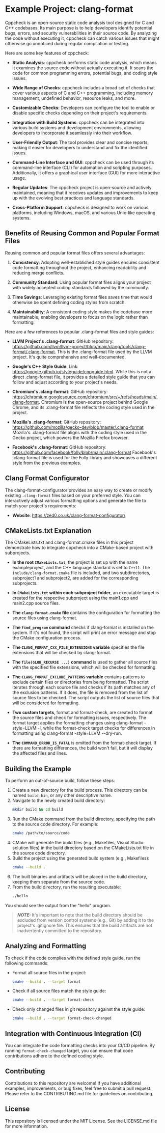 # Example Project: clang-format 

Cppcheck is an open-source static code analysis tool designed for C and C++ codebases. Its main purpose is to help developers identify potential bugs, errors, and security vulnerabilities in their source code. By analyzing the code without executing it, cppcheck can catch various issues that might otherwise go unnoticed during regular compilation or testing.

Here are some key features of cppcheck:

- **Static Analysis**: cppcheck performs static code analysis, which means it examines the source code without actually executing it. It scans the code for common programming errors, potential bugs, and coding style issues.

- **Wide Range of Checks**: cppcheck includes a broad set of checks that cover various aspects of C and C++ programming, including memory management, undefined behavior, resource leaks, and more.

- **Customizable Checks**: Developers can configure the tool to enable or disable specific checks depending on their project's requirements.

- **Integration with Build Systems**: cppcheck can be integrated into various build systems and development environments, allowing developers to incorporate it seamlessly into their workflow.

- **User-Friendly Output**: The tool provides clear and concise reports, making it easier for developers to understand and fix the identified issues.

- **Command-Line Interface and GUI**: cppcheck can be used through its command-line interface (CLI) for automation and scripting purposes. Additionally, it offers a graphical user interface (GUI) for more interactive usage.

- **Regular Updates**: The cppcheck project is open-source and actively maintained, meaning that it receives updates and improvements to keep up with the evolving best practices and language standards.

- **Cross-Platform Support**: cppcheck is designed to work on various platforms, including Windows, macOS, and various Unix-like operating systems.

## Benefits of Reusing Common and Popular Format Files
Reusing common and popular format files offers several advantages:

1. **Consistency**: Adopting well-established style guides ensures consistent code formatting throughout the project, enhancing readability and reducing merge conflicts.

2. **Community Standard**: Using popular format files aligns your project with widely accepted coding standards followed by the community.

3. **Time Savings**: Leveraging existing format files saves time that would otherwise be spent defining coding styles from scratch.

4. **Maintainability**: A consistent coding style makes the codebase more maintainable, enabling developers to focus on the logic rather than formatting.

Here are a few references to popular .clang-format files and style guides:

- **LLVM Project's .clang-format**: GitHub repository: https://github.com/llvm/llvm-project/blob/main/clang/tools/clang-format/.clang-format. This is the .clang-format file used by the LLVM project. It's quite comprehensive and well-documented.

- **Google's C++ Style Guide**: Link: https://google.github.io/styleguide/cppguide.html. While this is not a direct .clang-format file, it provides a detailed style guide that you can follow and adjust according to your project's needs.

- **Chromium's .clang-format**: GitHub repository: https://chromium.googlesource.com/chromium/src/+/refs/heads/main/.clang-format. Chromium is the open-source project behind Google Chrome, and its .clang-format file reflects the coding style used in the project.

- **Mozilla's .clang-format**: GitHub repository: https://github.com/mozilla/gecko-dev/blob/master/.clang-format
Mozilla's .clang-format file aligns with the coding style used in the Gecko project, which powers the Mozilla Firefox browser.

- **Facebook's .clang-format**: GitHub repository: https://github.com/facebook/folly/blob/main/.clang-format
Facebook's .clang-format file is used for the Folly library and showcases a different style from the previous examples.


## Clang Format Configurator

The clang-format-configurator provides an easy way to create or modify existing `.clang-format` files based on your preferred style. You can interactively adjust various formatting options and generate the file to match your project's requirements:

- **Website**: https://zed0.co.uk/clang-format-configurator/


##  CMakeLists.txt Explanation

The CMakeLists.txt and clang-format.cmake files in this project demonstrate how to integrate cppcheck into a CMake-based project with subprojects.

- **In the root `CMakeLists.txt`**, the project is set up with the name exampleproject, and the C++ language standard is set to `C++11`. The `include/clang-format.cmake` file is included, and two subdirectories, subproject1 and subproject2, are added for the corresponding subprojects.

- **In `CMakeLists.txt` within each subproject folder**, an executable target is created for the respective subproject using the main1.cpp and main2.cpp source files.

- **The `clang-format.cmake` file** contains the configuration for formatting the source files using clang-format.

- **The `find_program` command** checks if clang-format is installed on the system. If it's not found, the script will print an error message and stop the CMake configuration process.

- **The `CLANG_FORMAT_CXX_FILE_EXTENSIONS` variable** specifies the file extensions that will be checked by clang-format.

- **The `file(GLOB_RECURSE ...)` command** is used to gather all source files with the specified file extensions, which will be checked for formatting.

- **The `CLANG_FORMAT_EXCLUDE_PATTERNS` variable** contains patterns to exclude certain files or directories from being formatted. The script iterates through each source file and checks if its path matches any of the exclusion patterns. If it does, the file is removed from the list of source files to be checked. The script outputs the list of source files that will be considered for formatting.

- **Two custom targets**, format and format-check, are created to format the source files and check for formatting issues, respectively. The format target applies the formatting changes using clang-format -style=LLVM -i, while the format-check target checks for differences in formatting using clang-format -style=LLVM --dry-run.

- **The `COMMAND_ERROR_IS_FATAL`** is omitted from the format-check target. If there are formatting differences, the build won't fail, but it will display the affected files and lines.


## Building the Example

To perform an out-of-source build, follow these steps:

1. Create a new directory for the build process. This directory can be named `build`, `bin`, or any other descriptive name.
2. Navigate to the newly created build directory:
   ```bash
   mkdir build && cd build
   ```
3. Run the CMake command from the build directory, specifying the path to the source code directory. For example:
   ```bash
   cmake /path/to/source/code
   ```
4. CMake will generate the build files (e.g., Makefiles, Visual Studio solution files) in the build directory based on the CMakeLists.txt file in the source code directory.
5. Build the project using the generated build system (e.g., Makefiles):
   ```bash
   cmake --build .
   ```
6. The built binaries and artifacts will be placed in the build directory, keeping them separate from the source code.
7. From the build directory, run the resulting executable:
   ```bash
   ./hello
   ```
You should see the output from the "hello" program.

> **_NOTE:_** It's important to note that the build directory should be excluded from version control systems (e.g., Git) by adding it to the project's .gitignore file. This ensures that the build artifacts are not inadvertently committed to the repository.

## Analyzing and Formatting

To check if the code complies with the defined style guide, run the following commands:

- Format all source files in the project:
   ```bash
   cmake --build . --target format
   ```
- Check if all source files match the style guide:
   ```bash
   cmake --build . --target format-check
   ```

- Check only changed files in git repository against the style guide:
   ```bash
   cmake --build . --target format-check-changed
   ```

## Integration with Continuous Integration (CI)

You can integrate the code formatting checks into your CI/CD pipeline. By running `format-check-changed` target, you can ensure that code contributions adhere to the defined coding style.

## Contributing

Contributions to this repository are welcome! If you have additional examples, improvements, or bug fixes, feel free to submit a pull request. Please refer to the CONTRIBUTING.md file for guidelines on contributing.

## License

This repository is licensed under the MIT License. See the LICENSE.md file for more information.
